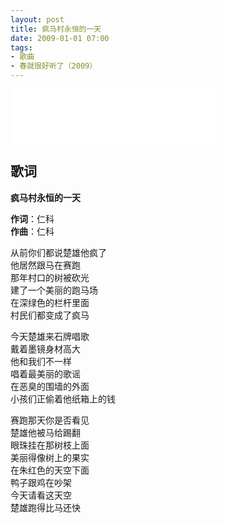 ```yaml
---
layout: post
title: 疯马村永恒的一天
date: 2009-01-01 07:00
tags:
- 歌曲
- 春就很好听了（2009）
---
```


<iframe frameborder="no" border="0" marginwidth="0" marginheight="0" width=330 height=86 src="//music.163.com/outchain/player?type=2&id=143752&auto=1&height=66"></iframe>

## 歌词

**疯马村永恒的一天**

**作词**：仁科  
**作曲**：仁科

从前你们都说楚雄他疯了  
他居然跟马在赛跑  
那年村口的树被砍光  
建了一个美丽的跑马场  
在深绿色的栏杆里面  
村民们都变成了疯马

今天楚雄来石牌唱歌  
戴着墨镜身材高大  
他和我们不一样  
唱着最美丽的歌谣  
在恶臭的围墙的外面  
小孩们正偷着他纸箱上的钱

赛跑那天你是否看见  
楚雄他被马给踢翻  
眼珠挂在那树枝上面  
美丽得像树上的果实  
在朱红色的天空下面  
鸭子跟鸡在吵架  
今天请看这天空  
楚雄跑得比马还快
